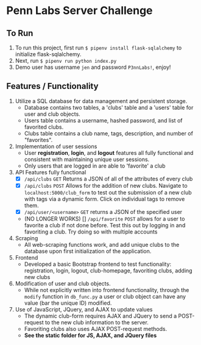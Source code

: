 # Penn Labs Server Challenge

## To Run
1. To run this project, first run `$ pipenv install flask-sqlalchemy` to initialize flask-sqlalchemy.
2. Next, run `$ pipenv run python index.py`
3. Demo user has username `jen` and password `P3nnLabs!`, enjoy!

## Features / Functionality
1. Utilize a SQL database for data management and persistent storage.
   - Database contains two tables, a 'clubs' table and a 'users' table for user and club objects.
   - Users table contains a username, hashed password, and list of favorited clubs.
   - Clubs table contains a club name, tags, description, and number of "favorites".
2. Implementation of user sessions
   - User **registration**, **login**, and **logout** features all fully functional and consistent with maintaining unique user sessions.
   - Only users that are logged in are able to 'favorite' a club
3. API Features fully functional
   - [x] `/api/clubs` `GET` Returns a JSON of all of the attributes of every club
   - [x] `/api/clubs` `POST` Allows for the addition of new clubs. Navigate to `localhost:5000/club_form` to test out the submission of a new club with tags via a dynamic form. Click on individual tags to remove them.
   - [x] `/api/user/<username>` `GET` returns a JSON of the specified user
   - (NO LONGER WORKS) [] `/api/favorite` `POST` allows for a user to favorite a club if not done before. Test this out by logging in and favoriting a club. Try doing so with multiple accounts
4. Scraping
   - All web-scraping functions work, and add unique clubs to the database upon first initialization of the application.
5. Frontend
   - Developed a basic Bootstrap frontend to test functionality: registration, login, logout, club-homepage, favoriting clubs, adding new clubs
6. Modification of user and club objects.
   - While not explicitly written into frontend functionality, through the `modify` function in `db_func.py` a user or club object can have any value (bar the unique ID) modified.
7. Use of JavaScript, JQuery, and AJAX to update values
   - The dynamic club-form requires AJAX and JQuery to send a POST-request to the new club information to the server.
   - Favoriting clubs also uses AJAX POST-request methods.
   - **See the static folder for JS, AJAX, and JQuery files**

